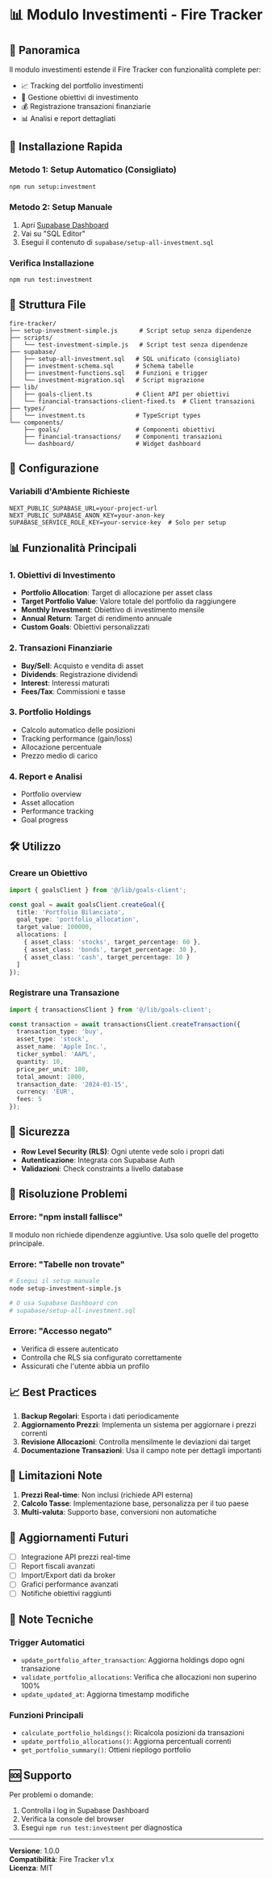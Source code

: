 # 📊 Modulo Investimenti - Fire Tracker

## 🎯 Panoramica

Il modulo investimenti estende il Fire Tracker con funzionalità complete per:
- 📈 Tracking del portfolio investimenti
- 🎯 Gestione obiettivi di investimento
- 💰 Registrazione transazioni finanziarie
- 📊 Analisi e report dettagliati

## 🚀 Installazione Rapida

### Metodo 1: Setup Automatico (Consigliato)
```bash
npm run setup:investment
```

### Metodo 2: Setup Manuale
1. Apri [Supabase Dashboard](https://app.supabase.com)
2. Vai su "SQL Editor"
3. Esegui il contenuto di `supabase/setup-all-investment.sql`

### Verifica Installazione
```bash
npm run test:investment
```

## 📁 Struttura File

```
fire-tracker/
├── setup-investment-simple.js      # Script setup senza dipendenze
├── scripts/
│   └── test-investment-simple.js   # Script test senza dipendenze
├── supabase/
│   ├── setup-all-investment.sql   # SQL unificato (consigliato)
│   ├── investment-schema.sql      # Schema tabelle
│   ├── investment-functions.sql   # Funzioni e trigger
│   └── investment-migration.sql   # Script migrazione
├── lib/
│   ├── goals-client.ts            # Client API per obiettivi
│   └── financial-transactions-client-fixed.ts  # Client transazioni
├── types/
│   └── investment.ts              # TypeScript types
└── components/
    ├── goals/                     # Componenti obiettivi
    ├── financial-transactions/    # Componenti transazioni
    └── dashboard/                 # Widget dashboard
```

## 🔧 Configurazione

### Variabili d'Ambiente Richieste
```env
NEXT_PUBLIC_SUPABASE_URL=your-project-url
NEXT_PUBLIC_SUPABASE_ANON_KEY=your-anon-key
SUPABASE_SERVICE_ROLE_KEY=your-service-key  # Solo per setup
```

## 📊 Funzionalità Principali

### 1. Obiettivi di Investimento
- **Portfolio Allocation**: Target di allocazione per asset class
- **Target Portfolio Value**: Valore totale del portfolio da raggiungere
- **Monthly Investment**: Obiettivo di investimento mensile
- **Annual Return**: Target di rendimento annuale
- **Custom Goals**: Obiettivi personalizzati

### 2. Transazioni Finanziarie
- **Buy/Sell**: Acquisto e vendita di asset
- **Dividends**: Registrazione dividendi
- **Interest**: Interessi maturati
- **Fees/Tax**: Commissioni e tasse

### 3. Portfolio Holdings
- Calcolo automatico delle posizioni
- Tracking performance (gain/loss)
- Allocazione percentuale
- Prezzo medio di carico

### 4. Report e Analisi
- Portfolio overview
- Asset allocation
- Performance tracking
- Goal progress

## 🛠️ Utilizzo

### Creare un Obiettivo
```typescript
import { goalsClient } from '@/lib/goals-client';

const goal = await goalsClient.createGoal({
  title: 'Portfolio Bilanciato',
  goal_type: 'portfolio_allocation',
  target_value: 100000,
  allocations: [
    { asset_class: 'stocks', target_percentage: 60 },
    { asset_class: 'bonds', target_percentage: 30 },
    { asset_class: 'cash', target_percentage: 10 }
  ]
});
```

### Registrare una Transazione
```typescript
import { transactionsClient } from '@/lib/goals-client';

const transaction = await transactionsClient.createTransaction({
  transaction_type: 'buy',
  asset_type: 'stock',
  asset_name: 'Apple Inc.',
  ticker_symbol: 'AAPL',
  quantity: 10,
  price_per_unit: 180,
  total_amount: 1800,
  transaction_date: '2024-01-15',
  currency: 'EUR',
  fees: 5
});
```

## 🔐 Sicurezza

- **Row Level Security (RLS)**: Ogni utente vede solo i propri dati
- **Autenticazione**: Integrata con Supabase Auth
- **Validazioni**: Check constraints a livello database

## 🐛 Risoluzione Problemi

### Errore: "npm install fallisce"
Il modulo non richiede dipendenze aggiuntive. Usa solo quelle del progetto principale.

### Errore: "Tabelle non trovate"
```bash
# Esegui il setup manuale
node setup-investment-simple.js

# O usa Supabase Dashboard con
# supabase/setup-all-investment.sql
```

### Errore: "Accesso negato"
- Verifica di essere autenticato
- Controlla che RLS sia configurato correttamente
- Assicurati che l'utente abbia un profilo

## 📈 Best Practices

1. **Backup Regolari**: Esporta i dati periodicamente
2. **Aggiornamento Prezzi**: Implementa un sistema per aggiornare i prezzi correnti
3. **Revisione Allocazioni**: Controlla mensilmente le deviazioni dai target
4. **Documentazione Transazioni**: Usa il campo note per dettagli importanti

## 🚧 Limitazioni Note

1. **Prezzi Real-time**: Non inclusi (richiede API esterna)
2. **Calcolo Tasse**: Implementazione base, personalizza per il tuo paese
3. **Multi-valuta**: Supporto base, conversioni non automatiche

## 🔄 Aggiornamenti Futuri

- [ ] Integrazione API prezzi real-time
- [ ] Report fiscali avanzati
- [ ] Import/Export dati da broker
- [ ] Grafici performance avanzati
- [ ] Notifiche obiettivi raggiunti

## 📝 Note Tecniche

### Trigger Automatici
- `update_portfolio_after_transaction`: Aggiorna holdings dopo ogni transazione
- `validate_portfolio_allocations`: Verifica che allocazioni non superino 100%
- `update_updated_at`: Aggiorna timestamp modifiche

### Funzioni Principali
- `calculate_portfolio_holdings()`: Ricalcola posizioni da transazioni
- `update_portfolio_allocations()`: Aggiorna percentuali correnti
- `get_portfolio_summary()`: Ottieni riepilogo portfolio

## 🆘 Supporto

Per problemi o domande:
1. Controlla i log in Supabase Dashboard
2. Verifica la console del browser
3. Esegui `npm run test:investment` per diagnostica

---

**Versione**: 1.0.0  
**Compatibilità**: Fire Tracker v1.x  
**Licenza**: MIT